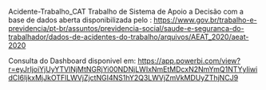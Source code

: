 Acidente-Trabalho_CAT
Trabalho de Sistema de Apoio a Decisão com a base de dados aberta disponibilizada pelo : https://www.gov.br/trabalho-e-previdencia/pt-br/assuntos/previdencia-social/saude-e-seguranca-do-trabalhador/dados-de-acidentes-do-trabalho/arquivos/AEAT_2020/aeat-2020

Consulta do Dashboard disponivel em: https://app.powerbi.com/view?r=eyJrIjoiYjUyYTVlNjMtNGRjYi00NDNjLWIxNmEtMDcxN2NmYmQ1NTYyIiwidCI6IjkxMjJkOTFlLWVjZjctNGI4NS1hY2Q3LWVjZmVkMDUyZThjNCJ9
